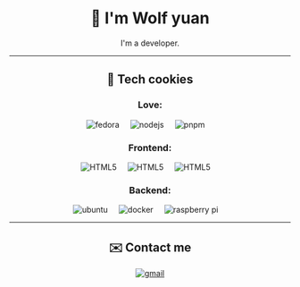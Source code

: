 <h1 align="center">👋 I'm Wolf yuan</h1>

<p align="center">
  I'm a developer.
</p>

<hr>

<h2 align="center">🍪 Tech cookies</h2>

<h3 align="center">Love:</h3>

<div align="center">
  <img src="https://img.shields.io/badge/Fedora-294172?style=for-the-badge&logo=fedora&logoColor=white" alt="fedora"> &nbsp; &nbsp;
  <img src="https://img.shields.io/badge/node.js-6DA55F?style=for-the-badge&logo=node.js&logoColor=white" alt="nodejs"> &nbsp; &nbsp;
  <img src="https://img.shields.io/badge/pnpm-%234a4a4a.svg?style=for-the-badge&logo=pnpm&logoColor=f69220" alt="pnpm"> &nbsp; &nbsp;
</div>

<h3 align="center">Frontend:</h3>

<div align="center">
  <img src="https://img.shields.io/badge/html5-%23E34F26.svg?style=for-the-badge&logo=html5&logoColor=white" alt="HTML5"> &nbsp; &nbsp;
  <img src="https://img.shields.io/badge/tailwindcss-%2338B2AC.svg?style=for-the-badge&logo=tailwind-css&logoColor=white" alt="HTML5"> &nbsp; &nbsp;
  <img src="https://img.shields.io/badge/bootstrap-%238511FA.svg?style=for-the-badge&logo=bootstrap&logoColor=white" alt="HTML5"> &nbsp; &nbsp;
</div>

<h3 align="center">Backend:</h3>

<div align="center">
  <img src="https://img.shields.io/badge/Ubuntu-E95420?style=for-the-badge&logo=ubuntu&logoColor=white" alt="ubuntu"> &nbsp; &nbsp;
  <img src="https://img.shields.io/badge/docker-%230db7ed.svg?style=for-the-badge&logo=docker&logoColor=white" alt="docker"> &nbsp; &nbsp;
  <img src="https://img.shields.io/badge/-Raspberry%20Pi-C51A4A?style=for-the-badge&logo=Raspberry-Pi" alt="raspberry pi"> &nbsp; &nbsp;
</div>

<hr>

<h2 align="center">✉️ Contact me</h2>

<div align="center">
  <a href="mailto:wolf@wolf-yuan.dev">
    <img src="https://img.shields.io/badge/Mail-D14836?style=for-the-badge&logo=gmail&logoColor=white" alt="gmail" />
  </a>
</div>
